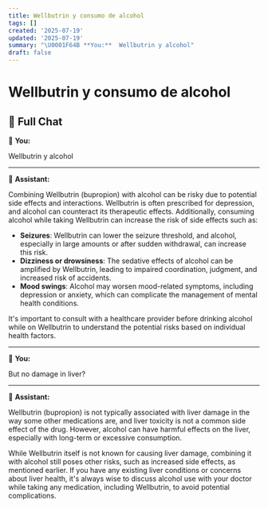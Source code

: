 ```yaml
---
title: Wellbutrin y consumo de alcohol
tags: []
created: '2025-07-19'
updated: '2025-07-19'
summary: "\U0001F64B **You:**  Wellbutrin y alcohol"
draft: false
---
```


# Wellbutrin y consumo de alcohol

## 🧠 Full Chat

🙋 **You:**

Wellbutrin y alcohol

---

🤖 **Assistant:**

Combining Wellbutrin (bupropion) with alcohol can be risky due to potential side effects and interactions. Wellbutrin is often prescribed for depression, and alcohol can counteract its therapeutic effects. Additionally, consuming alcohol while taking Wellbutrin can increase the risk of side effects such as:

- **Seizures**: Wellbutrin can lower the seizure threshold, and alcohol, especially in large amounts or after sudden withdrawal, can increase this risk.
- **Dizziness or drowsiness**: The sedative effects of alcohol can be amplified by Wellbutrin, leading to impaired coordination, judgment, and increased risk of accidents.
- **Mood swings**: Alcohol may worsen mood-related symptoms, including depression or anxiety, which can complicate the management of mental health conditions.

It's important to consult with a healthcare provider before drinking alcohol while on Wellbutrin to understand the potential risks based on individual health factors.

---

🙋 **You:**

But no damage in liver?

---

🤖 **Assistant:**

Wellbutrin (bupropion) is not typically associated with liver damage in the way some other medications are, and liver toxicity is not a common side effect of the drug. However, alcohol can have harmful effects on the liver, especially with long-term or excessive consumption.

While Wellbutrin itself is not known for causing liver damage, combining it with alcohol still poses other risks, such as increased side effects, as mentioned earlier. If you have any existing liver conditions or concerns about liver health, it's always wise to discuss alcohol use with your doctor while taking any medication, including Wellbutrin, to avoid potential complications.